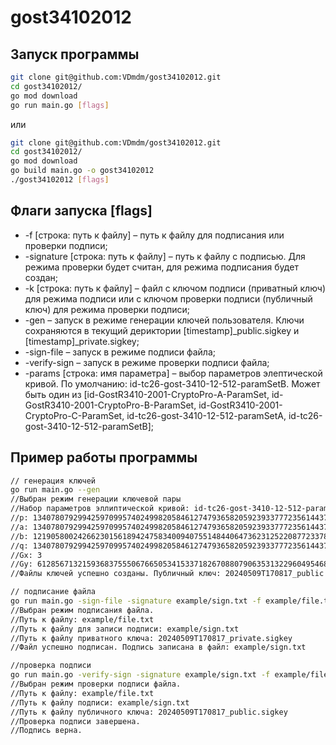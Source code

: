 # gost34102012
## Запуск программы
```sh
git clone git@github.com:VDmdm/gost34102012.git
cd gost34102012/
go mod download
go run main.go [flags]
```
или
```sh
git clone git@github.com:VDmdm/gost34102012.git
cd gost34102012/
go mod download
go build main.go -o gost34102012
./gost34102012 [flags]
```
## Флаги запуска [flags]
- -f [строка: путь к файлу] – путь к файлу для подписания или проверки подписи;
- -signature [строка: путь к файлу] – путь к файлу с подписью. Для режима проверки будет считан, для режима подписания будет создан;
- -k [строка: путь к файлу] – файл с ключом подписи (приватный ключ) для режима подписи или с ключом проверки подписи (публичный ключ) для режима проверки подписи;
- -gen – запуск в режиме генерации ключей пользователя.  Ключи сохраняются в текущий дериктории [timestamp]_public.sigkey и [timestamp]_private.sigkey;
- -sign-file – запуск в режиме подписи файла;
- -verify-sign – запуск в режиме проверки подписи файла;
- -params [строка: имя параметра] – выбор параметров элептической кривой. По умолчанию: id-tc26-gost-3410-12-512-paramSetB. Может быть один из [id-GostR3410-2001-CryptoPro-A-ParamSet, id-GostR3410-2001-CryptoPro-B-ParamSet, id-GostR3410-2001-CryptoPro-C-ParamSet, id-tc26-gost-3410-12-512-paramSetA, id-tc26-gost-3410-12-512-paramSetB];

## Пример работы программы
```sh
// генерация ключей
go run main.go --gen
//Выбран режим генерации ключевой пары
//Набор параметров эллиптической кривой: id-tc26-gost-3410-12-512-paramSetA
//p: 13407807929942597099574024998205846127479365820592393377723561443721764030073546976801874298166903427690031858186486050853753882811946569946433649006083527
//a: 13407807929942597099574024998205846127479365820592393377723561443721764030073546976801874298166903427690031858186486050853753882811946569946433649006083524
//b: 12190580024266230156189424758340094075514844064736231252208772337825397464478540423418981074322718899427039088997221609947354520590448683948135300824418144
//q: 13407807929942597099574024998205846127479365820592393377723561443721764030073449232318290585817636498049628612556596899500625279906416653993875474742293109
//Gx: 3
//Gy: 6128567132159368375550676650534153371826708807906353132296049546866464545472607119134529221703336921516405107369028606191097747738367571924466694236795556
//Файлы ключей успешно созданы. Публичный ключ: 20240509T170817_public.sigkey, Приватный ключ: 20240509T170817_private.sigkey

// подписание файла
go run main.go -sign-file -signature example/sign.txt -f example/file.txt -key 20240509T170817_private.sigkey
//Выбран режим подписания файла.
//Путь к файлу: example/file.txt
//Путь к файлу для записи подписи: example/sign.txt
//Путь к файлу приватного ключа: 20240509T170817_private.sigkey
//Файл успешно подписан. Подпись записана в файл: example/sign.txt

//проверка подписи
go run main.go -verify-sign -signature example/sign.txt -f example/file.txt -key 20240509T170817_public.sigkey
//Выбран режим проверки подписи файла.
//Путь к файлу: example/file.txt
//Путь к файлу подписи: example/sign.txt
//Путь к файлу публичного ключа: 20240509T170817_public.sigkey
//Проверка подписи завершена.
//Подпись верна.

```
